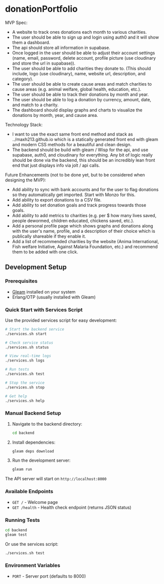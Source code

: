# donationPortfolio

MVP Spec: 
- A website to track ones donations each month to various charities. 
- The user should be able to sign up and login using auth0 and it will show them a dashboard.
- The api should store all information in supabase. 
- Once logged in the user should be able to adjust their account settings (name, email, password, delete account, profile picture (use cloudinary and store the url in supabase)).
- The user should be able to add charities they donate to. (This should include, logo (use cloudinary), name, website url, description, and category).
- The user should be able to create cause areas and match charities to cause areas (e.g. animal welfare, global health, education, etc.).
- The user should be able to track their donations by month and year.
- The user should be able to log a donation by currency, amount, date, and match to a charity. 
- The dashboard should display graphs and charts to visualize the donations by month, year, and cause area.

Technology Stack:
- I want to use the exact same front end method and stack as ../maxh213.github.io which is a statically generated front end with gleam and modern CSS methods for a beautiful and clean design.
- The backend should be build with gleam / Wisp for the api, and use supabase, auth0, and cloudinary for everything. Any bit of logic really should be done via the backend, this should be an incredibly lean front end that just displays info via jolt / api calls. 


Future Enhancements (not to be done yet, but to be considered when designing the MVP):
- Add ability to sync with bank accounts and for the user to flag donations so they automatically get imported. Start with Monzo for this. 
- Add ability to export donations to a CSV file.
- Add ability to set donation goals and track progress towards those goals.
- Add ability to add metrics to charities (e.g. per $ how many lives saved, people dewormed, children educated, chickens saved, etc.).
- Add a personal profile page which shows graphs and donations along with the user's name, profile, and a description of their choice which is publically shareable if they enable it. 
- Add a list of recommended charities by the website (Anima International, Fish welfare Initiative, Against Malaria Foundation, etc.) and recommend them to be added with one click. 

## Development Setup

### Prerequisites
- [Gleam](https://gleam.run/getting-started/installing/) installed on your system
- Erlang/OTP (usually installed with Gleam)

### Quick Start with Services Script

Use the provided services script for easy development:

```bash
# Start the backend service
./services.sh start

# Check service status
./services.sh status

# View real-time logs
./services.sh logs

# Run tests
./services.sh test

# Stop the service
./services.sh stop

# Get help
./services.sh help
```

### Manual Backend Setup

1. Navigate to the backend directory:
   ```bash
   cd backend
   ```

2. Install dependencies:
   ```bash
   gleam deps download
   ```

3. Run the development server:
   ```bash
   gleam run
   ```

The API server will start on `http://localhost:8000`

### Available Endpoints

- `GET /` - Welcome page
- `GET /health` - Health check endpoint (returns JSON status)

### Running Tests

```bash
cd backend
gleam test
```

Or use the services script:
```bash
./services.sh test
```

### Environment Variables

- `PORT` - Server port (defaults to 8000)

